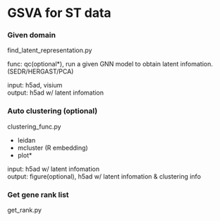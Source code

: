 # GSVA for ST data
### Given domain
find_latent_representation.py

func: qc(optional*), run a given GNN model to obtain latent infomation. (SEDR/HERGAST/PCA)

input: h5ad, visium  
output: h5ad w/ latent infomation

### Auto clustering (optional)
clustering_func.py

- leidan  
- mcluster (R embedding)  
- plot*  

input: h5ad w/ latent infomation  
output: figure(optional), h5ad w/ latent infomation & clustering info

### Get gene rank list
get_rank.py
